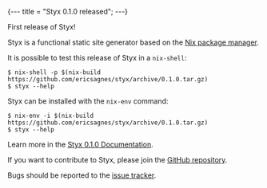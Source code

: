 {---
  title = "Styx 0.1.0 released";
---}

First release of Styx!

Styx is a functional static site generator based on the [Nix package manager](http://nixos.org/nix/).

It is possible to test this release of Styx in a `nix-shell`:

```
$ nix-shell -p $(nix-build https://github.com/ericsagnes/styx/archive/0.1.0.tar.gz)
$ styx --help
```

Styx can be installed with the `nix-env` command:

```
$ nix-env -i $(nix-build https://github.com/ericsagnes/styx/archive/0.1.0.tar.gz)
$ styx --help
```

Learn more in the [Styx 0.1.0 Documentation](@doc.v0.1.0@).

If you want to contribute to Styx, please join the [GitHub repository](https://github.com/styx-static/styx/).

Bugs should be reported to the [issue tracker](https://github.com/styx-static/styx/issues).
